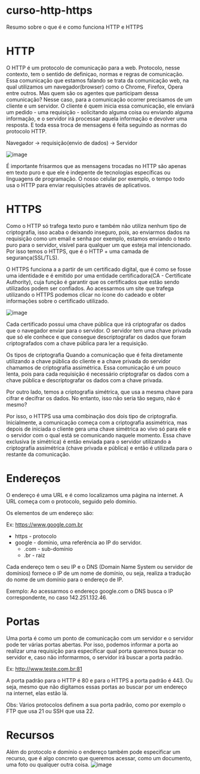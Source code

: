 # curso-http-https
Resumo sobre o que é e como funciona HTTP e HTTPS


# HTTP
O HTTP é um protocolo de comunicação para a  web. Protocolo, nesse contexto, tem o sentido de definiçao, normas e regras de comunicação. 
Essa comunicação que estamos falando se trata da comunicação web, na qual utilizamos um navegador(browser) como o Chrome, Firefox, Opera entre outros. Mas quem são os agentes que participam dessa comunicação? Nesse caso, para a comunicação ocorrer  precisamos de um cliente e um servidor. O cliente é quem inicia essa comunicação, ele enviará um pedido - uma requisição - solicitando alguma coisa ou enviando alguma informação, e o servidor irá processar aquela informação e devolver uma resposta. E toda essa troca de mensagens é feita seguindo as normas do protocolo HTTP.

Navegador -> requisição(envio de dados) -> Servidor

![image](https://user-images.githubusercontent.com/90730406/208314917-5891714e-0b92-423c-90f6-6f49d2b551d3.png)


É importante frisarmos que as mensagens trocadas no HTTP são apenas em texto puro e que ele é indepente de tecnologias específicas ou linguagens de programação. O nosso celular por exemplo, o tempo todo usa o HTTP para enviar requisições através de aplicativos.


# HTTPS
Como o HTTP só trafega texto puro e também não utiliza nenhum tipo de criptografia, isso acaba o deixando inseguro, pois, ao enviarmos dados na requisição como um email e senha por exemplo, estamos enviando o texto puro para o servidor, visível para qualquer um que esteja mal intencionado. Por isso temos o HTTPS, que é o HTTP + uma camada de segurança(SSL/TLS).


O HTTPS funciona a a partir de um certificado digital, que é como se fosse uma identidade e é emitido por uma entidade certificadora(CA - Certificate Authority), cuja função é garantir que os certificados que estão sendo utilizados podem ser confiados. Ao acessarmos um site que trafega utilizando o HTTPS podemos clicar no ícone do cadeado e obter informações sobre o certificado utilizado.

![image](https://user-images.githubusercontent.com/90730406/208315001-dd990240-4129-4b77-96e5-295da6a223ca.png)

Cada certificado possui uma chave pública que irá criptografar os dados que o navegador enviar para o servidor. O servidor tem uma chave privada que só ele conhece e que consegue descriptografar os dados que foram criptografados com a chave pública para ler a requisição.



Os tipos de criptografia
Quando a comunicação que é feita diretamente utilizando a chave pública do cliente e a chave privada do servidor chamamos de criptografia assimétrica. Essa comunicação é um pouco lenta, pois para cada requisição é necessário criptografar os dados com a chave pública e descriptografar os dados com a chave privada. 

Por outro lado, temos a criptografia simétrica, que usa a mesma chave para cifrar e decifrar os dados. No entanto, isso não seria tão seguro, não é mesmo?

Por isso, o HTTPS usa uma combinação dos dois tipo de criptografia. Inicialmente, a comunicação começa com a criptografia assimétrica, mas depois de iniciada o cliente gera uma chave simétrica ao vivo só para ele e o servidor com o qual está se comunicando naquele momento. Essa chave exclusiva (e simétrica) é então enviada para o servidor utilizando a criptografia assimétrica (chave privada e pública) e então é utilizada para o restante da comunicação.

# Endereços
O endereço é uma URL e é como localizamos uma página na internet. A URL começa com o protocolo, seguido pelo domínio.

Os elementos de um endereço são:

Ex: https://www.google.com.br

- https - protocolo
- google - domínio, uma referência ao IP do servidor.
	- .com - sub-domínio
	- .br - raiz

Cada endereço tem o seu IP e o DNS (Domain Name System ou servidor de domínios) fornece o IP de um nome de domínio, ou seja, realiza a tradução do nome de um domínio para o endereço de IP. 

Exemplo: Ao acessarmos o endereço google.com o DNS busca o IP correspondente, no caso 142.251.132.46.


# Portas
Uma porta é como um ponto de comunicação com um servidor e o servidor pode ter várias portas abertas. Por isso, podemos informar a porta ao realizar uma requisição para especificar qual porta queremos buscar no servidor e, caso não informarmos, o servidor irá buscar a porta padrão.

Ex: http://www.teste.com.br:81

A porta padrão para o HTTP é 80 e para o HTTPS a porta padrão é 443. Ou seja, mesmo que não digitamos essas portas ao buscar por um endereço na internet, elas estão lá.

Obs: Vários protocolos definem a sua porta padrão, como por exemplo o FTP que usa 21 ou SSH que usa 22.

# Recursos
Além do protocolo e domínio o endereço também pode especificar um recurso, que é algo concreto que queremos acessar, como um documento, uma foto ou qualquer outra coisa. 
![image](https://user-images.githubusercontent.com/90730406/208314636-65b29e3e-9997-40e5-9d58-fd28a6e830ff.png)

